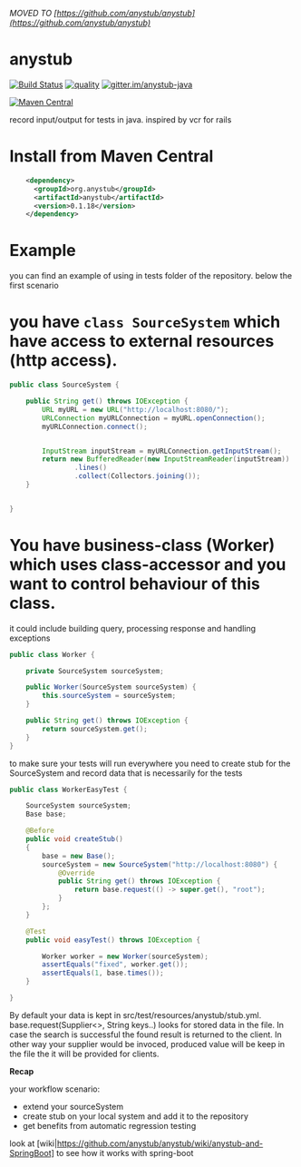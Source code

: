 *MOVED TO [https://github.com/anystub/anystub](https://github.com/anystub/anystub)*

# anystub   

[![Build Status](https://travis-ci.org/anystub/anystub.svg?branch=master)](https://travis-ci.org/anystub/anystub) [![quality](https://sonarqube.com/api/badges/gate?key=org.anystub:anystub)](https://sonarqube.com/dashboard?id=org.anystub:anystub) [![gitter.im/anystub-java](https://badges.gitter.im/anystub-java.svg)](https://gitter.im/anystub-java)

[![Maven Central](https://maven-badges.herokuapp.com/maven-central/org.anystub/anystub/badge.svg)](https://maven-badges.herokuapp.com/maven-central/org.anystub/anystub)

record input/output for tests in java. inspired by vcr for rails

Install from Maven Central 
===

``` xml
    <dependency>
      <groupId>org.anystub</groupId>
      <artifactId>anystub</artifactId>
      <version>0.1.18</version>
    </dependency>
```


Example
===
you can find an example of using in tests folder of the repository. below the first scenario


# you have `class SourceSystem` which have access to external resources (http access).
``` java
public class SourceSystem {

    public String get() throws IOException {
        URL myURL = new URL("http://localhost:8080/");
        URLConnection myURLConnection = myURL.openConnection();
        myURLConnection.connect();


        InputStream inputStream = myURLConnection.getInputStream();
        return new BufferedReader(new InputStreamReader(inputStream))
                .lines()
                .collect(Collectors.joining());
    }


}
```

# You have business-class (Worker) which uses class-accessor and you want to control behaviour of this class.
 it could include building query, processing response and handling exceptions

``` java 
public class Worker {

    private SourceSystem sourceSystem;

    public Worker(SourceSystem sourceSystem) {
        this.sourceSystem = sourceSystem;
    }

    public String get() throws IOException {
        return sourceSystem.get();
    }
}
```

to make sure your tests will run everywhere you need to create stub for the SourceSystem and record data that is necessarily for the tests

``` java
public class WorkerEasyTest {

    SourceSystem sourceSystem;
    Base base;

    @Before
    public void createStub()
    {
        base = new Base();
        sourceSystem = new SourceSystem("http://localhost:8080") {
            @Override
            public String get() throws IOException {
                return base.request(() -> super.get(), "root");
            }
        };
    }

    @Test
    public void easyTest() throws IOException {

        Worker worker = new Worker(sourceSystem);
        assertEquals("fixed", worker.get());
        assertEquals(1, base.times());
    }

}
```

By default your data is kept in src/test/resources/anystub/stub.yml. base.request(Supplier<>, String keys..) looks for stored data in the file. In case the search is successful the found result is returned to the client. In other way your supplier would be invoced, produced value will be keep in the file the it will be provided for clients.

**Recap**

your workflow scenario:
- extend your sourceSystem
- create stub on your local system and add it to the repository
- get benefits from automatic regression testing

look at [wiki|https://github.com/anystub/anystub/wiki/anystub-and-SpringBoot] to see how it works with spring-boot
